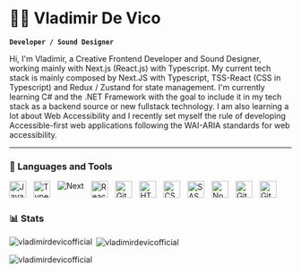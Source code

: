 # 🏄‍♂️ Vladimir De Vico

**`Developer / Sound Designer`**

Hi, I'm Vladimir, a Creative Frontend Developer and Sound Designer, working mainly with Next.js (React.js) with Typescript. My current tech stack is mainly composed by Next.JS with Typescript, TSS-React (CSS in Typescript) and Redux / Zustand for state management. I'm currently learning C# and the .NET Framework with the goal to include it in my tech stack as a backend source or new fullstack technology. I am also learning a lot about Web Accessibility and I recently set myself the rule of developing Accessible-first web applications following the WAI-ARIA standards for web accessibility.

---

### 🧰 Languages and Tools

<img align="left" alt="JavaScript" width="30px" style="padding-right:10px;" src="https://cdn.jsdelivr.net/gh/devicons/devicon/icons/javascript/javascript-plain.svg" />
<img align="left" alt="TypeScript" width="30px" style="padding-right:10px;" src="https://cdn.jsdelivr.net/gh/devicons/devicon/icons/typescript/typescript-plain.svg" />
<img align="left" alt="Next" style="padding-right:10px;" src="https://cdn.jsdelivr.net/gh/devicons/devicon/icons/nextjs/nextjs-original.svg" />
<img align="left" alt="React" width="30px" style="padding-right:10px;" src="https://cdn.jsdelivr.net/gh/devicons/devicon/icons/react/react-original.svg" />
<img align="left" alt="Git" width="30px" style="padding-right:10px;" src="https://cdn.jsdelivr.net/gh/devicons/devicon/icons/git/git-original.svg" />
<img align="left" alt="HTML" width="30px" style="padding-right:10px;" src="https://cdn.jsdelivr.net/gh/devicons/devicon/icons/html5/html5-plain.svg" />
<img align="left" alt="CSS" width="30px" style="padding-right:10px;" src="https://cdn.jsdelivr.net/gh/devicons/devicon/icons/css3/css3-plain.svg" />
<img align="left" alt="SASS" width="30px" style="padding-right:10px;" src="https://cdn.jsdelivr.net/gh/devicons/devicon/icons/sass/sass-plain.svg" />
<img align="left" alt="NodeJS" width="30px" style="padding-right:10px;" src="https://cdn.jsdelivr.net/gh/devicons/devicon/icons/nodejs/nodejs-original.svg" />
<img align="left" alt="GitHub" width="30px" style="padding-right:10px;" src="https://cdn.jsdelivr.net/gh/devicons/devicon/icons/github/github-original.svg" />
<img align="left" alt="GitLab" width="30px" style="padding-right:10px;" src="https://cdn.jsdelivr.net/gh/devicons/devicon/icons/github/github-original.svg" />
<br />

#

### 📊 Stats

<p><img align="left" src="https://github-readme-stats.vercel.app/api/top-langs?username=vladimirdevicofficial&show_icons=true&locale=en&layout=compact" alt="vladimirdevicofficial" /></p>

<p>&nbsp;<img align="center" src="https://github-readme-stats.vercel.app/api?username=vladimirdevicofficial&show_icons=true&locale=en" alt="vladimirdevicofficial" /></p>

<p><img align="center" src="https://github-readme-streak-stats.herokuapp.com/?user=vladimirdevicofficial&" alt="vladimirdevicofficial" /></p>
